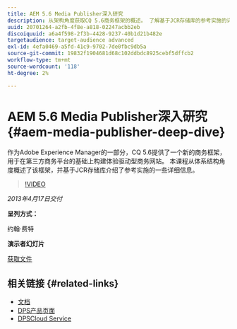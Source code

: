 ```yaml
---
title: AEM 5.6 Media Publisher深入研究
description: 从架构角度获取CQ 5.6商务框架的概述。 了解基于JCR存储库的参考实施的详细信息。
uuid: 20701264-a2fb-4f8e-a818-02247acbb2eb
discoiquuid: a6a4f598-2f3b-4428-9237-40b1d21b482e
targetaudience: target-audience advanced
exl-id: 4efa0469-a5fd-41c9-9702-7de0fbc9db5a
source-git-commit: 19832f1904681d68c102ddbdc8925cebf5dffcb2
workflow-type: tm+mt
source-wordcount: '118'
ht-degree: 2%

---
```


# AEM 5.6 Media Publisher深入研究 {#aem-media-publisher-deep-dive}

作为Adobe Experience Manager的一部分，CQ 5.6提供了一个新的商务框架，用于在第三方商务平台的基础上构建体验驱动型商务网站。 本课程从体系结构角度概述了该框架，并基于JCR存储库介绍了参考实施的一些详细信息。

>[!VIDEO](https://video.tv.adobe.com/v/19574/?quality=9)

*2013年4月17日交付*

**呈列方式：**

约翰·费特

**演示者幻灯片**

[获取文件](assets/cq-gems-aem-media-publisher-04-17-2013-final.pdf)

## 相关链接 {#related-links}

* [文档](https://docs.adobe.com/content/docs/en/cq/5-6-1/media-publisher.html)
* [DPS产品页面](http://www.adobe.com/ca/products/digital-publishing-suite-family.html)
* [DPSCloud Service](https://digitalpublishing.acrobat.com/welcome.html)
